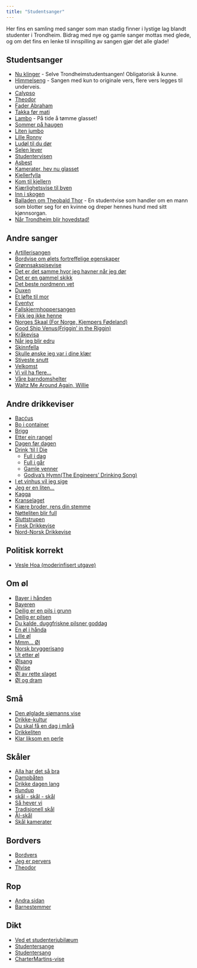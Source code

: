 ```yaml
---
title: "Studentsanger"
---
```


Her fins en samling med sanger som man stadig finner i lystige lag blandt studenter i Trondheim. Bidrag med nye og gamle sanger mottas med glede, og om det fins en lenke til innspilling av sangen gjør det alle glade!

Studentsanger
----------------

-  [Nu klinger](/info/sosialt-og-okonomisk/studentsanger/nu-klinger-igjennom/) - Selve Trondheimstudentsangen! Obligatorisk å kunne.
- [Himmelseng](/info/sosialt-og-okonomisk/studentsanger/himmelseng/) - Sangen med kun to originale vers, flere vers legges til underveis.
-   [Calypso](/info/sosialt-og-okonomisk/studentsanger/calypso)
-   [Theodor](/info/sosialt-og-okonomisk/studentsanger/theodor)
-   [Fader Abraham](/info/sosialt-og-okonomisk/studentsanger/faderabraham)
-   [Takka før mati](/info/sosialt-og-okonomisk/studentsanger/takkaformati)
-   [Lambo](/info/sosialt-og-okonomisk/studentsanger/lambo) - På tide å tømme glasset!
-   [Sommer på haugen](/info/sosialt-og-okonomisk/studentsanger/sommerpahaugen)
-   [Liten jumbo](/info/sosialt-og-okonomisk/studentsanger/litenjumbo)
-   [Lille Ronny](/info/sosialt-og-okonomisk/studentsanger/lilleronny)
-   [Ludøl til du dør](/info/sosialt-og-okonomisk/studentsanger/ldoltildudor)
-   [Selen lever](/info/sosialt-og-okonomisk/studentsanger/selenlever)
-   [Studentervisen](/info/sosialt-og-okonomisk/studentsanger/studentervisen)
-   [Asbest](/info/sosialt-og-okonomisk/studentsanger/asbest)
-   [Kamerater, hev nu glasset](/info/sosialt-og-okonomisk/studentsanger/kamerater)
-   [Kjellerfylla](/info/sosialt-og-okonomisk/studentsanger/kjellerfylla)
-   [Kom til kjellern](/info/sosialt-og-okonomisk/studentsanger/komtilkjellern)
-   [Kjærlighetsvise til byen](/info/sosialt-og-okonomisk/studentsanger/kjarlighettilbyen)
-   [Inn i skogen](/info/sosialt-og-okonomisk/studentsanger/inniskogen)
-   [Balladen om Theobald Thor](/info/sosialt-og-okonomisk/studentsanger/theobald) - En studentvise som handler om en
    mann som blotter seg for en kvinne og dreper hennes hund med sitt
    kjønnsorgan.
-   [Når Trondheim blir hovedstad!](nar-trondheim-blir-hovedstad)

Andre sanger
------------

-   [Artillerisangen](/info/sosialt-og-okonomisk/studentsanger/artillerisangen)
-   [Bordvise om ølets fortreffelige egenskaper](/info/sosialt-og-okonomisk/studentsanger/bordvise)
-   [Grønnsakspisevise](/info/sosialt-og-okonomisk/studentsanger/gronnsakspisevise)
-   [Det er det samme
    hvor jeg havner når jeg dør](/info/sosialt-og-okonomisk/studentsanger/naarjegdor)
-   [Det er en gammel skikk](/info/sosialt-og-okonomisk/studentsanger/gammelskikk)
-   [Det beste nordmenn vet](/info/sosialt-og-okonomisk/studentsanger/nordmenn)
-   [Duxen](/info/sosialt-og-okonomisk/studentsanger/duxen)
-   [Et løfte til mor](/info/sosialt-og-okonomisk/studentsanger/loftetilmor)
-   [Eventyr](/info/sosialt-og-okonomisk/studentsanger/eventyr)
-   [Fallskjermhoppersangen](/info/sosialt-og-okonomisk/studentsanger/fallskjermhopperen)
-   [Fikk jeg ikke henne](/info/sosialt-og-okonomisk/studentsanger/fikkjegikkehenne)
-   [Norges Skaal (For Norge, Kjempers
    Fødeland)](/info/sosialt-og-okonomisk/studentsanger/fornorge)
-   [Good Ship Venus(Friggin’ in the Riggin)](/info/sosialt-og-okonomisk/studentsanger/shipvenus)
-   [Kråkevisa](/info/sosialt-og-okonomisk/studentsanger/kraka)
-   [Når jeg blir edru](/info/sosialt-og-okonomisk/studentsanger/edru)
-   [Skinnfella](/info/sosialt-og-okonomisk/studentsanger/skinnfella)
-   [Skulle ønske jeg var i dine
    klær](/info/sosialt-og-okonomisk/studentsanger/idineklar)
-   [Stiveste snutt](/info/sosialt-og-okonomisk/studentsanger/stivestesnutt)
-   [Velkomst](/info/sosialt-og-okonomisk/studentsanger/velkomst)
-   [Vi vil ha flere…](/info/sosialt-og-okonomisk/studentsanger/flere)
-   [Våre barndomshelter](/info/sosialt-og-okonomisk/studentsanger/barndomshelter)
-   [Waltz Me Around Again, Willie](/info/sosialt-og-okonomisk/studentsanger/willie)

Andre drikkeviser
-----------------

-   [Bacćus](/info/sosialt-og-okonomisk/studentsanger/baccus)
-   [Bo i container](/info/sosialt-og-okonomisk/studentsanger/container)
-   [Brigg](/info/sosialt-og-okonomisk/studentsanger/brigg)
-   [Etter ein rangel](/info/sosialt-og-okonomisk/studentsanger/rangel)
-   [Dagen før dagen](/info/sosialt-og-okonomisk/studentsanger/dagenfordagen)
-   [Drink ‘til I Die](/info/sosialt-og-okonomisk/studentsanger/drinktilidie) 
    * [Full i dag](/info/sosialt-og-okonomisk/studentsanger/fullidag)
    * [Full i går](/info/sosialt-og-okonomisk/studentsanger/fulligar)  
    * [Gamle venner](/info/sosialt-og-okonomisk/studentsanger/gamlevenner)  
    * [Godiva’s Hymn(The Engineers’ Drinking Song)](/info/sosialt-og-okonomisk/studentsanger/godivashymn)
-   [I et vinhus vil jeg sige](/info/sosialt-og-okonomisk/studentsanger/vinhus)
-   [Jeg er en liten…](/info/sosialt-og-okonomisk/studentsanger/jegerliten)
-   [Kagga](/info/sosialt-og-okonomisk/studentsanger/kagga)
-   [Kranselaget](/info/sosialt-og-okonomisk/studentsanger/kranselaget)
-   [Kjære broder, rens din stemme](/info/sosialt-og-okonomisk/studentsanger/rensdinstemme)
-   [Nøtteliten blir full](/info/sosialt-og-okonomisk/studentsanger/notteliten)
-   [Sluttstrupen](/info/sosialt-og-okonomisk/studentsanger/sluttstrupen)
-   [Finsk Drikkevise](/info/sosialt-og-okonomisk/studentsanger/finskdrikkevise)
-   [Nord-Norsk Drikkevise](/info/sosialt-og-okonomisk/studentsanger/nordnorskdrikkevise)

Politisk korrekt
----------------

-   [Vesle Hoa (moderinfisert utgave)](/info/sosialt-og-okonomisk/studentsanger/veslehoa)

Om øl
-----

-   [Bayer i hånden](/info/sosialt-og-okonomisk/studentsanger/bayer)
-   [Bayeren](/info/sosialt-og-okonomisk/studentsanger/bayeren)
-   [Deilig er en pils i grunn](/info/sosialt-og-okonomisk/studentsanger/deiligpils)
-   [Deilig er pilsen](/info/sosialt-og-okonomisk/studentsanger/deiligerpilsen)
-   [Du kalde, duggfriskne pilsner goddag](/info/sosialt-og-okonomisk/studentsanger/pilsner)
-   [En øl i hånda](/info/sosialt-og-okonomisk/studentsanger/en-ol-i-handa)  
-   [Lille øl](/info/sosialt-og-okonomisk/studentsanger/lilleol)
-   [Mmm… Øl](/info/sosialt-og-okonomisk/studentsanger/mmol)
-   [Norsk bryggerisang](/info/sosialt-og-okonomisk/studentsanger/bryggerisang)
-   [Ut etter øl](/info/sosialt-og-okonomisk/studentsanger/uteetterol)
-   [Ølsang](/info/sosialt-og-okonomisk/studentsanger/olsangen)
-   [Ølvise](/info/sosialt-og-okonomisk/studentsanger/olvise)
-   [Øl av rette slaget](/info/sosialt-og-okonomisk/studentsanger/olavretteslag)
-   [Øl og dram](/info/sosialt-og-okonomisk/studentsanger/ologdram)

Små
---

-   [Den ølglade sjømanns vise](/info/sosialt-og-okonomisk/studentsanger/olgladesjomann)
-   [Drikke-kultur](/info/sosialt-og-okonomisk/studentsanger/drikkekultur)
-   [Du skal få en dag i mårå](/info/sosialt-og-okonomisk/studentsanger/endag)
-   [Drikkeliten](/info/sosialt-og-okonomisk/studentsanger/drikkeliten)
-   [Klar liksom en perle](/info/sosialt-og-okonomisk/studentsanger/perle)

Skåler
------

-   [Alla har det så bra](/info/sosialt-og-okonomisk/studentsanger/sabra)
-   [Dampbåten](/info/sosialt-og-okonomisk/studentsanger/dampbaaten)
-   [Drikke dagen lang](/info/sosialt-og-okonomisk/studentsanger/drikkedagenlang)
-   [Rundup](/info/sosialt-og-okonomisk/studentsanger/rundup)
-   [skål - skål - skål](/info/sosialt-og-okonomisk/studentsanger/skaal)
-   [Så hever vi](/info/sosialt-og-okonomisk/studentsanger/hevervi)
-   [Tradisjonell skål](/info/sosialt-og-okonomisk/studentsanger/tradisjonellskaal)
-   [Ål-skål](/info/sosialt-og-okonomisk/studentsanger/aalskaal)
-   [Skål kamerater](/info/sosialt-og-okonomisk/studentsanger/skaalkamerater)

Bordvers
--------

-   [Bordvers](/info/sosialt-og-okonomisk/studentsanger/bordvers)
-   [Jeg er pervers](/info/sosialt-og-okonomisk/studentsanger/pervers)
-   [Theodor](/info/sosialt-og-okonomisk/studentsanger/theodor)

Rop
---

-   [Andra sidan](/info/sosialt-og-okonomisk/studentsanger/andrasidan)
-   [Barnestemmer](/info/sosialt-og-okonomisk/studentsanger/barnestemmer)

Dikt
----

-   [Ved et studenterjubilæum](/info/sosialt-og-okonomisk/studentsanger/studenterjubileum)
-   [Studentersange](/info/sosialt-og-okonomisk/studentsanger/studentersange)
-   [Studentersang](/info/sosialt-og-okonomisk/studentsanger/studentersang)  
-   [CharterMartins-vise](/info/sosialt-og-okonomisk/studentsanger/chartermartinssang)